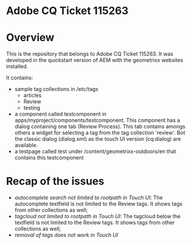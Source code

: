 Adobe CQ Ticket 115263
========


# Overview
This is the repository that belongs to Adobe CQ Ticket 115263. It was developed in the quickstart version of AEM
with the geometrixx websites installed.

It contains:

* sample tag collections in /etc/tags
  * articles
  * Review
  * testing
* a component called testcomponent in apps/myproject/components/testcomponent.  This component has a dialog containing one tab (Review Process). This tab
contains amongs others a widget for selecting a tag from the tag collection 'review'. Bot the classic dialog (dialog.xml) as the touch UI version (cq:dialog) are available.
* a testpage called test under /content/geometrixx-outdoors/en that contains this testcomponent

# Recap of the issues

* *autocomplete search not limited to rootpath in Touch UI*: The autocomplete textfield is not limited to the Review tags. It shows tags from other collections as well;
* *tagcloud not limited to rootpath in Touch UI*:  The tagcloud below the textfield is not limited to the Review tags. It shows tags from other collections as well;
* *removal of tags does not work in Touch UI*






